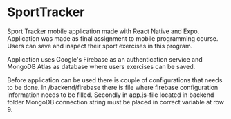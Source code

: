# SportTracker

Sport Tracker mobile application made with React Native and Expo. Application was made as final assignment to mobile programming course. Users can save and inspect their sport exercises in this program.

Application uses Google's Firebase as an authentication service and MongoDB Atlas as database where users exercises can be saved.

Before application can be used there is couple of configurations that needs to be done. In /backend/firebase there is file where firebase configuration information needs to be filled. Secondly in app.js-file located in backend folder MongoDB connection string must be placed in correct variable at row 9.
